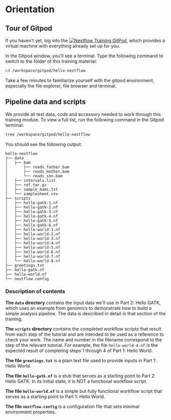 # Orientation

## Tour of Gitpod

If you haven't yet, log into the [![Nextflow Training GitPod](https://img.shields.io/badge/Gitpod-%20Open%20in%20Gitpod-908a85?logo=gitpod)](https://gitpod.io/#https://github.com/nextflow-io/training), which provides a virtual machine with everything already set up for you.

In the Gitpod window, you'll see a terminal. Type the following command to switch to the folder of this training material:

```bash
cd /workspace/gitpod/hello-nextflow
```

Take a few minutes to familiarize yourself with the gitpod environment, especially the file explorer, file browser and terminal.

## Pipeline data and scripts

We provide all test data, code and accessory needed to work through this training module. To view a full list, run the following command in the Gitpod terminal:

```bash
tree /workspace/gitpod/hello-nextflow
```

You should see the following output:

```console title="Output"
hello-nextflow
├── data
│   ├── bam
│       ├── reads_father.bam
│       ├── reads_mother.bam
│       └── reads_son.bam
│   ├── intervals.list
│   ├── ref.tar.gz
│   ├── sample_bams.txt
│   └── samplesheet.csv
├── scripts
│   ├── hello-gatk-1.nf
│   ├── hello-gatk-2.nf
│   ├── hello-gatk-3.nf
│   ├── hello-gatk-4.nf
│   ├── hello-gatk-5.nf
│   ├── hello-gatk-6.nf
│   ├── hello-world-1.nf
│   ├── hello-world-2.nf
│   ├── hello-world-3.nf
│   ├── hello-world-4.nf
│   ├── hello-world-5.nf
│   ├── hello-world-6.nf
│   ├── hello-world-7.nf
│   └── hello-world-8.nf
├── greetings.txt
├── hello-gatk.nf
├── hello-world.nf
└── nextflow.config

```

### Description of contents

**The `data` directory** contains the input data we'll use in Part 2: Hello GATK, which uses an example from genomics to demonstrate how to build a simple analysis pipeline. The data is described in detail in that section of the training.

**The `scripts` directory** contains the completed workflow scripts that result from each step of the tutorial and are intended to be used as a reference to check your work. The name and number in the filename correspond to the step of the relevant tutorial. For example, the file `hello-world-4.nf` is the expected result of completing steps 1 through 4 of Part 1: Hello World.

**The file `greetings.txt`** is a plain text file used to provide inputs in Part 1: Hello World.

**The file `hello-gatk.nf`** is a stub that serves as a starting point to Part 2: Hello GATK. In its initial state, it is NOT a functional workflow script.

**The file `hello-world.nf`** is a simple but fully functional workflow script that serves as a starting point to Part 1: Hello World.

**The file `nextflow.config`** is a configuration file that sets minimal environment properties.
